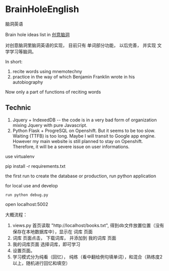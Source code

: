 ﻿# BrainHoleEnglish

脑洞英语

Brain hole ideas list in [创意脑洞](http://sndnyang.github.io/NaoDong-list.html)

对创意脑洞里脑洞英语的实现， 目前只有 单词部分功能， 以后完善， 并实现 文学学习等脑洞。

In short:

1. recite words using mnemotechny
2. practice in the way of which Benjamin Franklin wrote in his autobiography

Now only a part of functions of reciting words

## Technic

1. Jquery + IndexedDB -- the code is in a very bad form of organization mixing Jquery with pure Javascript.
2. Python Flask + ProgreSQL on Openshift. But it seems to be too slow. Waiting (TTFB) is too long. Maybe I will transit to Google app engine. However my main website is still planned to stay on Openshift. Therefore, it will be a severe issue on user informations.

use virtualenv

pip install -r requirements.txt

the first run to create the database or production, run  python application

for local use and develop

    run python debug.py  

open localhost:5002



大概流程：

1. views.py 首页读取 "http://localhost/books.txt", 得到db文件放置位置（没有保存在本地数据库中），显示在 词库 页面
2. 词库 页面点击， 下载词库， 并添加到 我的词库 页面
3. 我的词库页面 选择词库，即可学习
4. 设置页面。
5. 学习模式分为纯看（回忆）， 纯练（看中翻给例句填单词），和混合（熟练度2以上，随机进行回忆和填空）
